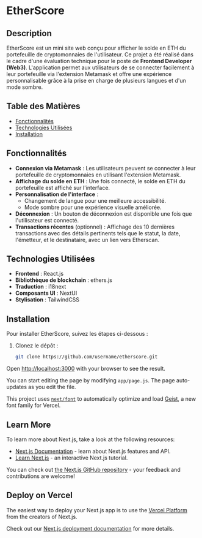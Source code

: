 # EtherScore

## Description
EtherScore est un mini site web conçu pour afficher le solde en ETH du portefeuille de cryptomonnaies de l'utilisateur. Ce projet a été réalisé dans le cadre d'une évaluation technique pour le poste de **Frontend Developer (Web3)**. L'application permet aux utilisateurs de se connecter facilement à leur portefeuille via l'extension Metamask et offre une expérience personnalisable grâce à la prise en charge de plusieurs langues et d'un mode sombre.

## Table des Matières
- [Fonctionnalités](#fonctionnalités)
- [Technologies Utilisées](#technologies-utilisées)
- [Installation](#installation)

## Fonctionnalités
- **Connexion via Metamask** : Les utilisateurs peuvent se connecter à leur portefeuille de cryptomonnaies en utilisant l'extension Metamask.
- **Affichage du solde en ETH** : Une fois connecté, le solde en ETH du portefeuille est affiché sur l'interface.
- **Personnalisation de l'interface** :
  - Changement de langue pour une meilleure accessibilité.
  - Mode sombre pour une expérience visuelle améliorée.
- **Déconnexion** : Un bouton de déconnexion est disponible une fois que l'utilisateur est connecté.
- **Transactions récentes** (optionnel) : Affichage des 10 dernières transactions avec des détails pertinents tels que le statut, la date, l'émetteur, et le destinataire, avec un lien vers Etherscan.

## Technologies Utilisées
- **Frontend** : React.js
- **Bibliothèque de blockchain** : ethers.js
- **Traduction** : i18next
- **Composants UI** : NextUI
- **Stylisation** : TailwindCSS

## Installation
Pour installer EtherScore, suivez les étapes ci-dessous :
1. Clonez le dépôt :
   ```bash
   git clone https://github.com/username/etherscore.git


Open [http://localhost:3000](http://localhost:3000) with your browser to see the result.

You can start editing the page by modifying `app/page.js`. The page auto-updates as you edit the file.

This project uses [`next/font`](https://nextjs.org/docs/app/building-your-application/optimizing/fonts) to automatically optimize and load [Geist](https://vercel.com/font), a new font family for Vercel.

## Learn More

To learn more about Next.js, take a look at the following resources:

- [Next.js Documentation](https://nextjs.org/docs) - learn about Next.js features and API.
- [Learn Next.js](https://nextjs.org/learn) - an interactive Next.js tutorial.

You can check out [the Next.js GitHub repository](https://github.com/vercel/next.js) - your feedback and contributions are welcome!

## Deploy on Vercel

The easiest way to deploy your Next.js app is to use the [Vercel Platform](https://vercel.com/new?utm_medium=default-template&filter=next.js&utm_source=create-next-app&utm_campaign=create-next-app-readme) from the creators of Next.js.

Check out our [Next.js deployment documentation](https://nextjs.org/docs/app/building-your-application/deploying) for more details.
